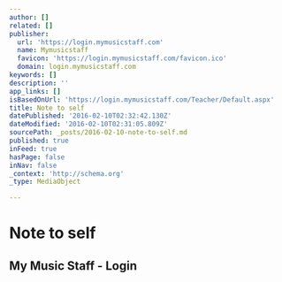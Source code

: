 ```yaml
---
author: []
related: []
publisher:
  url: 'https://login.mymusicstaff.com'
  name: Mymusicstaff
  favicon: 'https://login.mymusicstaff.com/favicon.ico'
  domain: login.mymusicstaff.com
keywords: []
description: ''
app_links: []
isBasedOnUrl: 'https://login.mymusicstaff.com/Teacher/Default.aspx'
title: Note to self
datePublished: '2016-02-10T02:32:42.130Z'
dateModified: '2016-02-10T02:31:05.809Z'
sourcePath: _posts/2016-02-10-note-to-self.md
published: true
inFeed: true
hasPage: false
inNav: false
_context: 'http://schema.org'
_type: MediaObject

---
```

# Note to self

<article style=""><h1>My Music Staff - Login</h1></article>